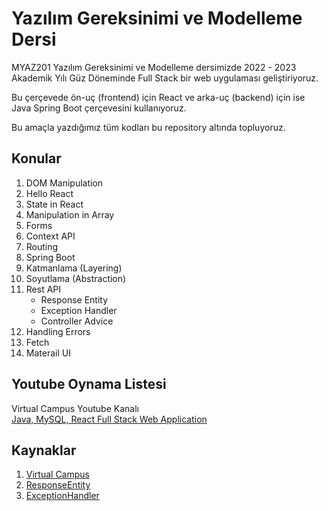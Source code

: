# Yazılım Gereksinimi ve Modelleme Dersi

MYAZ201 Yazılım Gereksinimi ve Modelleme dersimizde 2022 - 2023 Akademik Yılı Güz Döneminde Full Stack bir web uygulaması geliştiriyoruz. 

Bu çerçevede ön-uç (frontend) için React ve arka-uç (backend) için ise Java Spring Boot çerçevesini kullanıyoruz. 

Bu amaçla yazdığımız tüm kodları bu repository altında topluyoruz. 

## Konular
1. DOM Manipulation
2. Hello React
3. State in React
4. Manipulation in Array 
5. Forms
6. Context API
7. Routing
8. Spring Boot
9. Katmanlama (Layering)
10. Soyutlama (Abstraction)
11. Rest API
    - Response Entity
    - Exception Handler
    - Controller Advice
12. Handling Errors
13. Fetch
14. Materail UI


## Youtube Oynama Listesi
Virtual Campus Youtube Kanalı <br/>
[Java, MySQL, React Full Stack Web Application](https://www.youtube.com/watch?v=zIFj-zI5DWc&list=PLK37qYAhi0EepiwH6amD-47IWIec3ozBx)

## Kaynaklar
1. [Virtual Campus](https://www.youtube.com/watch?v=zIFj-zI5DWc&list=PLK37qYAhi0EepiwH6amD-47IWIec3ozBx)
2. [ResponseEntity](https://www.baeldung.com/spring-response-entity)
3. [ExceptionHandler](https://www.baeldung.com/exception-handling-for-rest-with-spring)